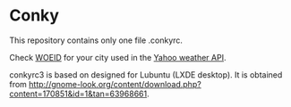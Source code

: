 # Conky

This repository contains only one file .conkyrc.

Check [WOEID](http://woeid.rosselliot.co.nz/) for your city used in the [Yahoo weather API](http://www.yahooapis.com/weather/).

conkyrc3 is based on designed for Lubuntu (LXDE desktop). It is obtained from http://gnome-look.org/content/download.php?content=170851&id=1&tan=63968661.

